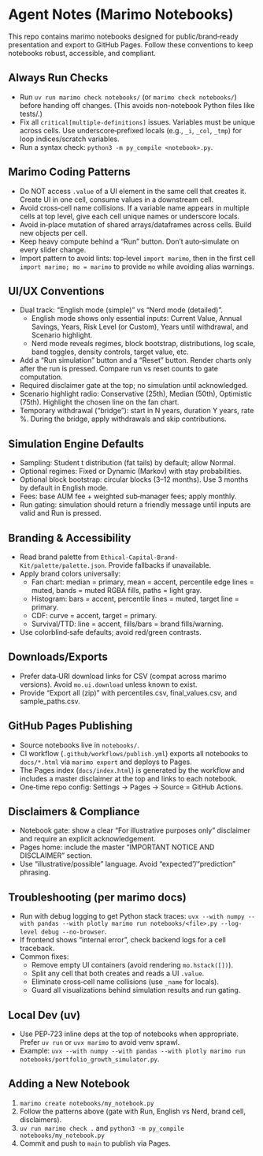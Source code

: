 # Agent Notes (Marimo Notebooks)

This repo contains marimo notebooks designed for public/brand‑ready presentation and export to GitHub Pages. Follow these conventions to keep notebooks robust, accessible, and compliant.

## Always Run Checks
- Run `uv run marimo check notebooks/` (or `marimo check notebooks/`) before handing off changes. (This avoids non-notebook Python files like tests/.)
- Fix all `critical[multiple-definitions]` issues. Variables must be unique across cells. Use underscore‑prefixed locals (e.g., `_i`, `_col`, `_tmp`) for loop indices/scratch variables.
- Run a syntax check: `python3 -m py_compile <notebook>.py`.

## Marimo Coding Patterns
- Do NOT access `.value` of a UI element in the same cell that creates it. Create UI in one cell, consume values in a downstream cell.
- Avoid cross‑cell name collisions. If a variable name appears in multiple cells at top level, give each cell unique names or underscore locals.
- Avoid in‑place mutation of shared arrays/dataframes across cells. Build new objects per cell.
- Keep heavy compute behind a “Run” button. Don’t auto‑simulate on every slider change.
- Import pattern to avoid lints: top‑level `import marimo`, then in the first cell `import marimo; mo = marimo` to provide `mo` while avoiding alias warnings.

## UI/UX Conventions
- Dual track: “English mode (simple)” vs “Nerd mode (detailed)”.
  - English mode shows only essential inputs: Current Value, Annual Savings, Years, Risk Level (or Custom), Years until withdrawal, and Scenario highlight.
  - Nerd mode reveals regimes, block bootstrap, distributions, log scale, band toggles, density controls, target value, etc.
- Add a “Run simulation” button and a “Reset” button. Render charts only after the run is pressed. Compare run vs reset counts to gate computation.
- Required disclaimer gate at the top; no simulation until acknowledged.
- Scenario highlight radio: Conservative (25th), Median (50th), Optimistic (75th). Highlight the chosen line on the fan chart.
- Temporary withdrawal (“bridge”): start in N years, duration Y years, rate %. During the bridge, apply withdrawals and skip contributions.

## Simulation Engine Defaults
- Sampling: Student t distribution (fat tails) by default; allow Normal.
- Optional regimes: Fixed or Dynamic (Markov) with stay probabilities.
- Optional block bootstrap: circular blocks (3–12 months). Use 3 months by default in English mode.
- Fees: base AUM fee + weighted sub‑manager fees; apply monthly.
- Run gating: simulation should return a friendly message until inputs are valid and Run is pressed.

## Branding & Accessibility
- Read brand palette from `Ethical-Capital-Brand-Kit/palette/palette.json`. Provide fallbacks if unavailable.
- Apply brand colors universally:
  - Fan chart: median = primary, mean = accent, percentile edge lines = muted, bands = muted RGBA fills, paths = light gray.
  - Histogram: bars = accent, percentile lines = muted, target line = primary.
  - CDF: curve = accent, target = primary.
  - Survival/TTD: line = accent, fills/bars = brand fills/warning.
- Use colorblind‑safe defaults; avoid red/green contrasts.

## Downloads/Exports
- Prefer data‑URI download links for CSV (compat across marimo versions). Avoid `mo.ui.download` unless known to exist.
- Provide “Export all (zip)” with percentiles.csv, final_values.csv, and sample_paths.csv.

## GitHub Pages Publishing
- Source notebooks live in `notebooks/`.
- CI workflow (`.github/workflows/publish.yml`) exports all notebooks to `docs/*.html` via `marimo export` and deploys to Pages.
- The Pages index (`docs/index.html`) is generated by the workflow and includes a master disclaimer at the top and links to each notebook.
- One‑time repo config: Settings → Pages → Source = GitHub Actions.

## Disclaimers & Compliance
- Notebook gate: show a clear “For illustrative purposes only” disclaimer and require an explicit acknowledgement.
- Pages home: include the master “IMPORTANT NOTICE AND DISCLAIMER” section.
- Use “illustrative/possible” language. Avoid “expected”/“prediction” phrasing.

## Troubleshooting (per marimo docs)
- Run with debug logging to get Python stack traces: `uvx --with numpy --with pandas --with plotly marimo run notebooks/<file>.py --log-level debug --no-browser`.
- If frontend shows “internal error”, check backend logs for a cell traceback.
- Common fixes:
  - Remove empty UI containers (avoid rendering `mo.hstack([])`).
  - Split any cell that both creates and reads a UI `.value`.
  - Eliminate cross‑cell name collisions (use `_name` for locals).
  - Guard all visualizations behind simulation results and run gating.

## Local Dev (uv)
- Use PEP‑723 inline deps at the top of notebooks when appropriate. Prefer `uv run` or `uvx marimo` to avoid venv sprawl.
- Example: `uvx --with numpy --with pandas --with plotly marimo run notebooks/portfolio_growth_simulator.py`.

## Adding a New Notebook
1) `marimo create notebooks/my_notebook.py`
2) Follow the patterns above (gate with Run, English vs Nerd, brand cell, disclaimers).
3) `uv run marimo check .` and `python3 -m py_compile notebooks/my_notebook.py`
4) Commit and push to `main` to publish via Pages.
